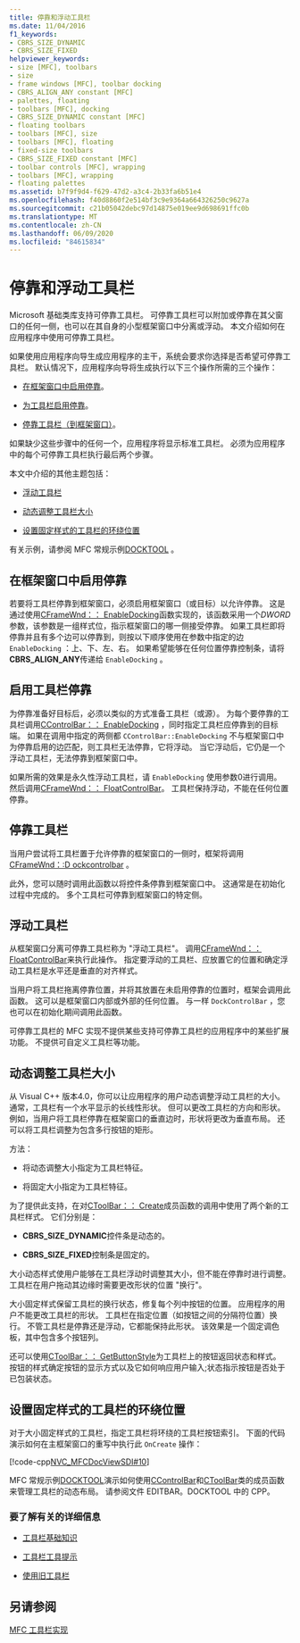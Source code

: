 ```yaml
---
title: 停靠和浮动工具栏
ms.date: 11/04/2016
f1_keywords:
- CBRS_SIZE_DYNAMIC
- CBRS_SIZE_FIXED
helpviewer_keywords:
- size [MFC], toolbars
- size
- frame windows [MFC], toolbar docking
- CBRS_ALIGN_ANY constant [MFC]
- palettes, floating
- toolbars [MFC], docking
- CBRS_SIZE_DYNAMIC constant [MFC]
- floating toolbars
- toolbars [MFC], size
- toolbars [MFC], floating
- fixed-size toolbars
- CBRS_SIZE_FIXED constant [MFC]
- toolbar controls [MFC], wrapping
- toolbars [MFC], wrapping
- floating palettes
ms.assetid: b7f9f9d4-f629-47d2-a3c4-2b33fa6b51e4
ms.openlocfilehash: f40d8860f2e514bf3c9e9364a664326250c9627a
ms.sourcegitcommit: c21b05042debc97d14875e019ee9d698691ffc0b
ms.translationtype: MT
ms.contentlocale: zh-CN
ms.lasthandoff: 06/09/2020
ms.locfileid: "84615834"
---
```

# <a name="docking-and-floating-toolbars"></a>停靠和浮动工具栏

Microsoft 基础类库支持可停靠工具栏。 可停靠工具栏可以附加或停靠在其父窗口的任何一侧，也可以在其自身的小型框架窗口中分离或浮动。 本文介绍如何在应用程序中使用可停靠工具栏。

如果使用应用程序向导生成应用程序的主干，系统会要求你选择是否希望可停靠工具栏。 默认情况下，应用程序向导将生成执行以下三个操作所需的三个操作：

- [在框架窗口中启用停靠](#_core_enabling_docking_in_a_frame_window)。

- [为工具栏启用停靠](#_core_enabling_docking_for_a_toolbar)。

- [停靠工具栏（到框架窗口）](#_core_docking_the_toolbar)。

如果缺少这些步骤中的任何一个，应用程序将显示标准工具栏。 必须为应用程序中的每个可停靠工具栏执行最后两个步骤。

本文中介绍的其他主题包括：

- [浮动工具栏](#_core_floating_the_toolbar)

- [动态调整工具栏大小](#_core_dynamically_resizing_the_toolbar)

- [设置固定样式的工具栏的环绕位置](#_core_setting_wrap_positions_for_a_fixed_style_toolbar)

有关示例，请参阅 MFC 常规示例[DOCKTOOL](../overview/visual-cpp-samples.md) 。

## <a name="enabling-docking-in-a-frame-window"></a><a name="_core_enabling_docking_in_a_frame_window"></a>在框架窗口中启用停靠

若要将工具栏停靠到框架窗口，必须启用框架窗口（或目标）以允许停靠。 这是通过使用[CFrameWnd：： EnableDocking](reference/cframewnd-class.md#enabledocking)函数实现的，该函数采用一个*DWORD*参数，该参数是一组样式位，指示框架窗口的哪一侧接受停靠。 如果工具栏即将停靠并且有多个边可以停靠到，则按以下顺序使用在参数中指定的边 `EnableDocking` ：上、下、左、右。 如果希望能够在任何位置停靠控制条，请将**CBRS_ALIGN_ANY**传递给 `EnableDocking` 。

## <a name="enabling-docking-for-a-toolbar"></a><a name="_core_enabling_docking_for_a_toolbar"></a>启用工具栏停靠

为停靠准备好目标后，必须以类似的方式准备工具栏（或源）。 为每个要停靠的工具栏调用[CControlBar：： EnableDocking](reference/ccontrolbar-class.md#enabledocking) ，同时指定工具栏应停靠到的目标端。 如果在调用中指定的两侧都 `CControlBar::EnableDocking` 不与框架窗口中为停靠启用的边匹配，则工具栏无法停靠，它将浮动。 当它浮动后，它仍是一个浮动工具栏，无法停靠到框架窗口中。

如果所需的效果是永久性浮动工具栏，请 `EnableDocking` 使用参数0进行调用。 然后调用[CFrameWnd：： FloatControlBar](reference/cframewnd-class.md#floatcontrolbar)。 工具栏保持浮动，不能在任何位置停靠。

## <a name="docking-the-toolbar"></a><a name="_core_docking_the_toolbar"></a>停靠工具栏

当用户尝试将工具栏置于允许停靠的框架窗口的一侧时，框架将调用[CFrameWnd：:D ockcontrolbar](reference/cframewnd-class.md#dockcontrolbar) 。

此外，您可以随时调用此函数以将控件条停靠到框架窗口中。 这通常是在初始化过程中完成的。 多个工具栏可停靠到框架窗口的特定侧。

## <a name="floating-the-toolbar"></a><a name="_core_floating_the_toolbar"></a>浮动工具栏

从框架窗口分离可停靠工具栏称为 "浮动工具栏"。 调用[CFrameWnd：： FloatControlBar](reference/cframewnd-class.md#floatcontrolbar)来执行此操作。 指定要浮动的工具栏、应放置它的位置和确定浮动工具栏是水平还是垂直的对齐样式。

当用户将工具栏拖离停靠位置，并将其放置在未启用停靠的位置时，框架会调用此函数。 这可以是框架窗口内部或外部的任何位置。 与一样 `DockControlBar` ，您也可以在初始化期间调用此函数。

可停靠工具栏的 MFC 实现不提供某些支持可停靠工具栏的应用程序中的某些扩展功能。 不提供可自定义工具栏等功能。

## <a name="dynamically-resizing-the-toolbar"></a><a name="_core_dynamically_resizing_the_toolbar"></a>动态调整工具栏大小

从 Visual C++ 版本4.0，你可以让应用程序的用户动态调整浮动工具栏的大小。 通常，工具栏有一个水平显示的长线性形状。 但可以更改工具栏的方向和形状。 例如，当用户将工具栏停靠在框架窗口的垂直边时，形状将更改为垂直布局。 还可以将工具栏调整为包含多行按钮的矩形。

方法：

- 将动态调整大小指定为工具栏特征。

- 将固定大小指定为工具栏特征。

为了提供此支持，在对[CToolBar：： Create](reference/ctoolbar-class.md#create)成员函数的调用中使用了两个新的工具栏样式。 它们分别是：

- **CBRS_SIZE_DYNAMIC**控件条是动态的。

- **CBRS_SIZE_FIXED**控制条是固定的。

大小动态样式使用户能够在工具栏浮动时调整其大小，但不能在停靠时进行调整。 工具栏在用户拖动其边缘时需要更改形状的位置 "换行"。

大小固定样式保留工具栏的换行状态，修复每个列中按钮的位置。 应用程序的用户不能更改工具栏的形状。 工具栏在指定位置（如按钮之间的分隔符位置）换行。 不管工具栏是停靠还是浮动，它都能保持此形状。 该效果是一个固定调色板，其中包含多个按钮列。

还可以使用[CToolBar：： GetButtonStyle](reference/ctoolbar-class.md#getbuttonstyle)为工具栏上的按钮返回状态和样式。 按钮的样式确定按钮的显示方式以及它如何响应用户输入;状态指示按钮是否处于已包装状态。

## <a name="setting-wrap-positions-for-a-fixed-style-toolbar"></a><a name="_core_setting_wrap_positions_for_a_fixed_style_toolbar"></a>设置固定样式的工具栏的环绕位置

对于大小固定样式的工具栏，指定工具栏将环绕的工具栏按钮索引。 下面的代码演示如何在主框架窗口的重写中执行此 `OnCreate` 操作：

[!code-cpp[NVC_MFCDocViewSDI#10](codesnippet/cpp/docking-and-floating-toolbars_1.cpp)]

MFC 常规示例[DOCKTOOL](../overview/visual-cpp-samples.md)演示如何使用[CControlBar](reference/ccontrolbar-class.md)和[CToolBar](reference/ctoolbar-class.md)类的成员函数来管理工具栏的动态布局。 请参阅文件 EDITBAR。DOCKTOOL 中的 CPP。

### <a name="what-do-you-want-to-know-more-about"></a>要了解有关的详细信息

- [工具栏基础知识](toolbar-fundamentals.md)

- [工具栏工具提示](toolbar-tool-tips.md)

- [使用旧工具栏](using-your-old-toolbars.md)

## <a name="see-also"></a>另请参阅

[MFC 工具栏实现](mfc-toolbar-implementation.md)
